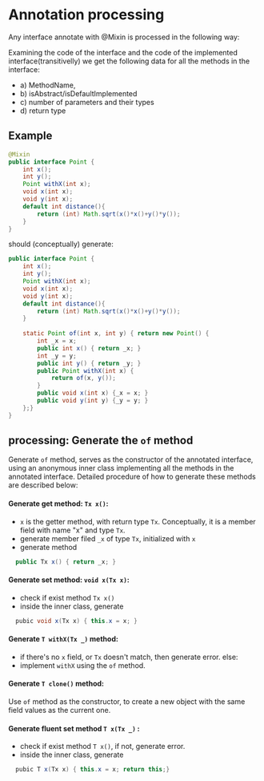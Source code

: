 # Annotation processing

Any interface annotate with @Mixin is processed in the following way:

Examining the code of the interface and the code of the implemented
interface(transitivelly) we get the following data for all the methods in the
interface:

* a) MethodName,
* b) isAbstract/isDefaultImplemented
* c) number of parameters and their types
* d) return type
<!--
* e) interface where this method was last "overridden" (this is a non trivial
point)
-->

## Example
```java
@Mixin
public interface Point {
    int x();
    int y();
    Point withX(int x);
    void x(int x);
    void y(int x);
    default int distance(){
        return (int) Math.sqrt(x()*x()+y()*y());
    }
}
```

should (conceptually) generate:

```java
public interface Point {
    int x();
    int y();
    Point withX(int x);
    void x(int x);
    void y(int x);
    default int distance(){
        return (int) Math.sqrt(x()*x()+y()*y());
    }
    
    static Point of(int x, int y) { return new Point() {
        int _x = x;
        public int x() { return _x; }
        int _y = y;
        public int y() { return _y; }
        public Point withX(int x) {
            return of(x, y());
        }
        public void x(int x) {_x = x; }
        public void y(int y) {_y = y; }
    };}
}
```

## processing: Generate the `of` method
<!--
```
@Mixin interface Point { ... }
interface HasColor { ... }
@Mixin interface ColoredPoint extends Point,HasColor{ }
```

When generating the new interface ColoredPoint, use the generated version of
interfaces that are annotated with `@Mixin`.  -->

Generate `of` method, serves as the constructor of the annotated interface,
using an anonymous inner class implementing all the methods in the annotated
interface. Detailed procedure of how to generate these methods are described
below:

#### Generate get method: `Tx x()`:

* `x` is the getter method, with return type `Tx`. Conceptually, it is a member
  field with name "x" and type `Tx`.
* generate member filed `_x` of type `Tx`, initialized with `x`
* generate method

```java
  public Tx x() { return _x; }
```

#### Generate set method: `void x(Tx x)`:

* check if exist method `Tx x()`  
* inside the inner class, generate

```java
  pubic void x(Tx x) { this.x = x; }
```

#### Generate `T withX(Tx _)` method:

* if there's no `x` field, or `Tx` doesn't match, then generate error. else:  
* implement `withX` using the `of` method.

#### Generate `T clone()` method:
Use `of` method as the constructor, to create a new object with the same field
values as the current one.

#### Generate fluent set method `T x(Tx _)` :

* check if exist method `T x()`, if not, generate error.
* inside the inner class, generate

```java
  pubic T x(Tx x) { this.x = x; return this;}
```
